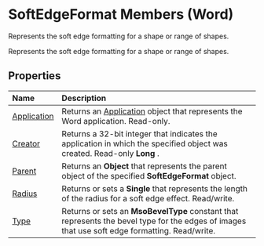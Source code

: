 
# SoftEdgeFormat Members (Word)
Represents the soft edge formatting for a shape or range of shapes.

Represents the soft edge formatting for a shape or range of shapes.


## Properties



|**Name**|**Description**|
|:-----|:-----|
|[Application](676324ea-0af6-8191-9164-7cb4a887ba0c.md)|Returns an [Application](d1cf6f8f-4e88-bf01-93b4-90a83f79cb44.md) object that represents the Word application. Read-only.|
|[Creator](713460ee-bb2f-b923-92a8-f1a4144ed4ac.md)|Returns a 32-bit integer that indicates the application in which the specified object was created. Read-only  **Long** .|
|[Parent](52b68eff-5192-51da-efed-64b19bd3b492.md)|Returns an  **Object** that represents the parent object of the specified **SoftEdgeFormat** object.|
|[Radius](087f9d1f-959c-014a-c1a5-19713ec02434.md)|Returns or sets a  **Single** that represents the length of the radius for a soft edge effect. Read/write.|
|[Type](8202d856-4dac-1739-b447-51846dfdf8e0.md)|Returns or sets an  **MsoBevelType** constant that represents the bevel type for the edges of images that use soft edge formatting. Read/write.|
